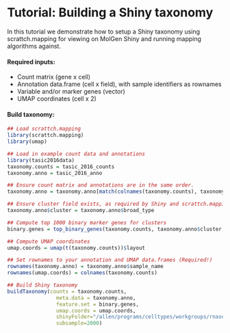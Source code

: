 # Tutorial: Building a Shiny taxonomy 

In this tutorial we demonstrate how to setup a Shiny taxonomy using scrattch.mapping for viewing on MolGen Shiny and running mapping algorithms against. 

#### Required inputs:

* Count matrix (gene x cell)
* Annotation data.frame (cell x field), with sample identifiers as rownames
* Variable and/or marker genes (vector)
* UMAP coordinates (cell x 2)

#### Build taxonomy:

```R
## Load scrattch.mapping
library(scrattch.mapping)
library(umap)

## Load in example count data and annotations
library(tasic2016data)
taxonomy.counts = tasic_2016_counts
taxonomy.anno = tasic_2016_anno

## Ensure count matrix and annotations are in the same order.
taxonomy.anno = taxonomy.anno[match(colnames(taxonomy.counts), taxonomy.anno$sample_name),]

## Ensure cluster field exists, as required by Shiny and scrattch.mapping.
taxonomy.anno$cluster = taxonomy.anno$broad_type

## Compute top 1000 binary marker genes for clusters
binary.genes = top_binary_genes(taxonomy.counts, taxonomy.anno$cluster, 1000)

## Compute UMAP coordinates
umap.coords = umap(t(taxonomy.counts))$layout

## Set rownames to your annotation and UMAP data.frames (Required!)
rownames(taxonomy.anno) = taxonomy.anno$sample_name
rownames(umap.coords) = colnames(taxonomy.counts)

## Build Shiny taxonomy 
buildTaxonomy(counts = taxonomy.counts,
                meta.data = taxonomy.anno,
                feature.set = binary.genes,
                umap.coords = umap.coords,
                shinyFolder="/allen/programs/celltypes/workgroups/rnaseqanalysis/shiny/10x_seq/tasic_2016",
                subsample=2000)
```
